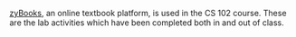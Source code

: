 [zyBooks](https://zybooks.com), an online textbook platform, is used in the CS 102 course. These are the lab activities which have been completed both in and out of class.
